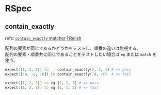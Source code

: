 # RSpec

## contain_exactly

refs: [`contain_exactly` matcher | Relish](https://relishapp.com/rspec/rspec-expectations/docs/built-in-matchers/contain-exactly-matcher)

配列の要素が同じであるかどうかをテストし、順番の違いは無視する。  
配列の要素・順番共に同じであることをテストしたい場合は `eq` または `match` を使う。

```ruby
expect([1, 2, 3]).to    contain_exactly(2, 3, 1) # => pass
expect([:a, :c, :b]).to contain_exactly(:a, :c)  # => fail

expect([1, 2, 3]).to eq [1, 2, 3] # => pass
expect([1, 2, 3]).to eq [2, 1, 3] # => fail
```
